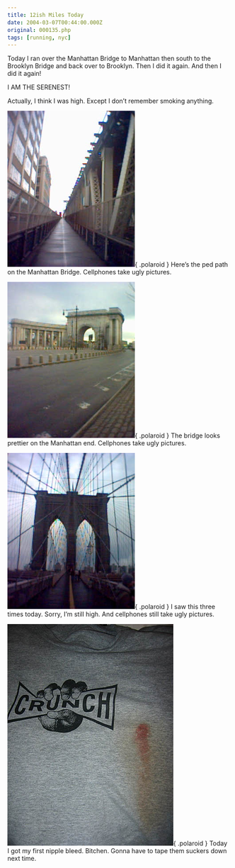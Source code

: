 ```yaml
---
title: 12ish Miles Today
date: 2004-03-07T00:44:00.000Z
original: 000135.php
tags: [running, nyc]
---
```


Today I ran over the Manhattan Bridge to Manhattan then south to the Brooklyn Bridge and back over to Brooklyn. Then I did it again. And then I did it again!

I AM THE SERENEST!

Actually, I think I was high. Except I don’t remember smoking anything.

![img](./manhattan-bridge-1.jpg){ .polaroid }
Here’s the ped path on the Manhattan Bridge. Cellphones take ugly pictures.

![img](./manhattan-bridge-2.jpg){ .polaroid }
The bridge looks prettier on the Manhattan end. Cellphones take ugly pictures.

![img](./brooklyn-bridge.jpg){ .polaroid }
I saw this three times today. Sorry, I’m still high. And cellphones still take ugly pictures.

![img](./nipple-bleed.jpg){ .polaroid }
Today I got my first nipple bleed. Bitchen. Gonna have to tape them suckers down next time.
